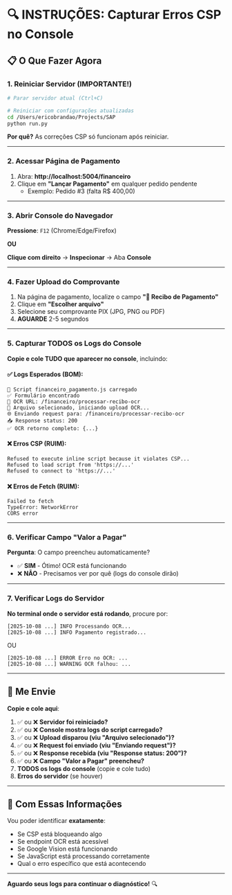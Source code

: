 # 🔍 INSTRUÇÕES: Capturar Erros CSP no Console

## 📋 O Que Fazer Agora

### 1. Reiniciar Servidor (IMPORTANTE!)

```bash
# Parar servidor atual (Ctrl+C)

# Reiniciar com configurações atualizadas
cd /Users/ericobrandao/Projects/SAP
python run.py
```

**Por quê?** As correções CSP só funcionam após reiniciar.

---

### 2. Acessar Página de Pagamento

1. Abra: **http://localhost:5004/financeiro**
2. Clique em **"Lançar Pagamento"** em qualquer pedido pendente
   - Exemplo: Pedido #3 (falta R$ 400,00)

---

### 3. Abrir Console do Navegador

**Pressione**: `F12` (Chrome/Edge/Firefox)

**OU**

**Clique com direito** → **Inspecionar** → Aba **Console**

---

### 4. Fazer Upload do Comprovante

1. Na página de pagamento, localize o campo **"📄 Recibo de Pagamento"**
2. Clique em **"Escolher arquivo"**
3. Selecione seu comprovante PIX (JPG, PNG ou PDF)
4. **AGUARDE** 2-5 segundos

---

### 5. Capturar TODOS os Logs do Console

**Copie e cole TUDO que aparecer no console**, incluindo:

#### ✅ Logs Esperados (BOM):
```
🚀 Script financeiro_pagamento.js carregado
✅ Formulário encontrado
📍 OCR URL: /financeiro/processar-recibo-ocr
📁 Arquivo selecionado, iniciando upload OCR...
🌐 Enviando request para: /financeiro/processar-recibo-ocr
📥 Response status: 200
✅ OCR retorno completo: {...}
```

#### ❌ Erros CSP (RUIM):
```
Refused to execute inline script because it violates CSP...
Refused to load script from 'https://...'
Refused to connect to 'https://...'
```

#### ❌ Erros de Fetch (RUIM):
```
Failed to fetch
TypeError: NetworkError
CORS error
```

---

### 6. Verificar Campo "Valor a Pagar"

**Pergunta**: O campo preencheu automaticamente?

- ✅ **SIM** - Ótimo! OCR está funcionando
- ❌ **NÃO** - Precisamos ver por quê (logs do console dirão)

---

### 7. Verificar Logs do Servidor

**No terminal onde o servidor está rodando**, procure por:

```
[2025-10-08 ...] INFO Processando OCR...
[2025-10-08 ...] INFO Pagamento registrado...
```

OU

```
[2025-10-08 ...] ERROR Erro no OCR: ...
[2025-10-08 ...] WARNING OCR falhou: ...
```

---

## 📝 Me Envie

**Copie e cole aqui**:

1. ✅ ou ❌ **Servidor foi reiniciado?**
2. ✅ ou ❌ **Console mostra logs do script carregado?**
3. ✅ ou ❌ **Upload disparou (viu "Arquivo selecionado")?**
4. ✅ ou ❌ **Request foi enviado (viu "Enviando request")?**
5. ✅ ou ❌ **Response recebida (viu "Response status: 200")?**
6. ✅ ou ❌ **Campo "Valor a Pagar" preencheu?**
7. **TODOS os logs do console** (copie e cole tudo)
8. **Erros do servidor** (se houver)

---

## 🎯 Com Essas Informações

Vou poder identificar **exatamente**:

- Se CSP está bloqueando algo
- Se endpoint OCR está acessível
- Se Google Vision está funcionando
- Se JavaScript está processando corretamente
- Qual o erro específico que está acontecendo

---

**Aguardo seus logs para continuar o diagnóstico!** 🔍
